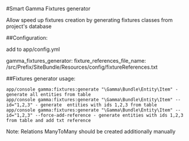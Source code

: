 #Smart Gamma Fixtures generator

Allow speed up fixtures creation by generating fixtures classes from project's database

##Configuration:

add to app/config.yml

gamma_fixtures_generator:
  fixture_references_file_name: /src/Prefix/SiteBundle/Resources/config/fixtureReferences.txt

##Fixtures generator usage:

```
app/console gamma:fixtures:generate "\Gamma\Bundle\Entity\Item" - generate all entities from table
app/console gamma:fixtures:generate "\Gamma\Bundle\Entity\Item" --id="1,2,3" - generate  entities with ids 1,2,3 from table
app/console gamma:fixtures:generate "\Gamma\Bundle\Entity\Item" --id="1,2,3" --force-add-reference - generate entities with ids 1,2,3 from table and add txt reference  
```

Note: Relations ManyToMany should be created additionally manually